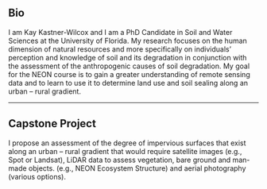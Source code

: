 ## Bio
I am Kay Kastner-Wilcox and I am a PhD Candidate in Soil and Water Sciences at the
University of Florida.  My research focuses on the human dimension of natural resources
and more specifically on individuals’ perception and knowledge of soil and its
degradation in conjunction with the assessment of the anthropogenic causes of soil degradation.
My goal for the NEON course is to gain a greater understanding of remote sensing data and to learn
to use it to determine land use and soil sealing along an urban – rural gradient.

***

## Capstone Project
I propose an assessment of the degree of impervious surfaces that exist along an
urban – rural gradient that would require satellite images (e.g., Spot or Landsat),
LiDAR data to assess vegetation, bare ground and man-made objects.
(e.g., NEON Ecosystem Structure) and aerial photography (various options).
